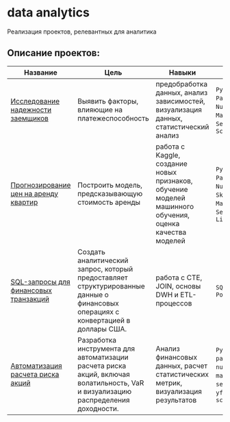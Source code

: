 # data analytics
Реализация проектов, релевантных для аналитика

## Описание проектов:
|Название   	|Цель   	|Навыки   	|Стек   	|
|---	|---	|---	|---	|
|[Исследование надежности заемщиков](https://github.com/Lampo4k/data-analytics/tree/main/%D0%9E%D1%86%D0%B5%D0%BD%D0%BA%D0%B0%20%D1%84%D0%B0%D0%BA%D1%82%D0%BE%D1%80%D0%BE%D0%B2%20%D0%BA%D1%80%D0%B5%D0%B4%D0%B8%D1%82%D0%BE%D1%81%D0%BF%D0%BE%D1%81%D0%BE%D0%B1%D0%BD%D0%BE%D1%81%D1%82%D0%B8%20%D0%B7%D0%B0%D0%B5%D0%BC%D1%89%D0%B8%D0%BA%D0%BE%D0%B2) | Выявить факторы, влияющие на платежеспособность | предобработка данных, анализ зависимостей, визуализация данных, статистический анализ | `Python`, `Pandas`, `NumPy`, `Matplotlib`, `Seaborn`, `SciPy`|
|[Прогнозирование цен на аренду квартир](https://github.com/Lampo4k/data-analytics/tree/main/%D0%9F%D1%80%D0%BE%D0%B3%D0%BD%D0%BE%D0%B7%20%D1%86%D0%B5%D0%BD%20%D0%BD%D0%B0%20%D0%B0%D1%80%D0%B5%D0%BD%D0%B4%D1%83) | Построить модель, предсказывающую стоимость аренды | работа с Kaggle, создание новых признаков, обучение моделей машинного обучения, оценка качества моделей | `Python`, `Pandas`, `NumPy`, `Sklearn`, `Matplotlib`, `Seaborn`, `LightGBM`|
|[SQL-запросы для финансовых транзакций](https://github.com/Lampo4k/data-analytics/tree/main/%D0%A4%D0%B8%D0%BD.%20%D1%82%D1%80%D0%B0%D0%BD%D0%B7%D0%B0%D0%BA%D1%86%D0%B8%D0%B8%20SQL) | Создать аналитический запрос, который предоставляет структурированные данные о финансовых операциях с конвертацией в доллары США. | работа с CTE, JOIN, основы DWH и ETL-процессов | `SQL`, `PostgreSQL`|
|[Автоматизация расчета риска акций](https://github.com/Lampo4k/data-analytics/tree/main/%D0%A0%D0%B0%D1%81%D1%87%D0%B5%D1%82%20%D1%80%D0%B8%D1%81%D0%BA%D0%B0%20%D0%B0%D0%BA%D1%86%D0%B8%D0%B9) | Разработка инструмента для автоматизации расчета риска акций, включая волатильность, VaR и визуализацию распределения доходности. | Анализ финансовых данных, расчет статистических метрик, визуализация результатов | `Python`, `pandas`, `numpy`, `matplotlib`, `seaborn`, `yfinance`, `scipy.stats`|
